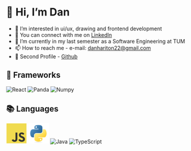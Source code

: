 # 👋 Hi, I’m Dan

- 👀 I’m interested in ui/ux, drawing and frontend development
- 💼 You can connect with me on [LinkedIn](https://www.linkedin.com/in/dan-hariton-638951241/)
- 🌱 I’m currently in my last semester as a Software Engineering at TUM
- 📫 How to reach me - e-mail: danhariton22@gmail.com
- 👮 Second Profile - [Github](https://github.com/dannhariton)

## 🧩 Frameworks
<div>
  <img src="https://cdn.jsdelivr.net/gh/devicons/devicon@latest/icons/react/react-original.svg" alt="React" width="55" height="55"/>
  <img src="https://cdn.jsdelivr.net/gh/devicons/devicon@latest/icons/pandas/pandas-original.svg" alt="Panda" width="55" height="55"/>
  <img src="https://cdn.jsdelivr.net/gh/devicons/devicon@latest/icons/numpy/numpy-plain.svg" alt="Numpy" width="55" height="55"/>
</div>

## 📚 Languages
<div>
  <img src="https://github.com/devicons/devicon/blob/master/icons/javascript/javascript-original.svg" alt="React" width="55" height="55"/>
  <img src="https://github.com/devicons/devicon/blob/master/icons/python/python-original.svg" alt="Python" width="55" height="55"/>
  <img src="https://cdn.jsdelivr.net/gh/devicons/devicon@latest/icons/java/java-original.svg" alt="Java" width="55" height="55"/>
  <img src="https://cdn.jsdelivr.net/gh/devicons/devicon@latest/icons/typescript/typescript-original.svg" alt="TypeScript" width="55" height="55"/>
</div>

<!---
haritondan/haritondan is a ✨ special ✨ repository because its `README.md` (this file) appears on your GitHub profile.
You can click the Preview link to take a look at your changes.
--->
